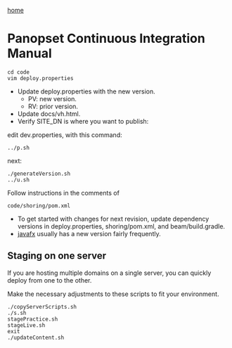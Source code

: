 [home](../README.md)

# Panopset Continuous Integration Manual


    cd code
    vim deploy.properties


* Update deploy.properties with the new version.
  * PV: new version.
  * RV: prior version.
* Update docs/vh.html.
* Verify SITE_DN is where you want to publish:

edit dev.properties, with this command:


    ../p.sh


next:


    ./generateVersion.sh
    ../u.sh


Follow instructions in the comments of


    code/shoring/pom.xml
    


* To get started with changes for next revision, update dependency versions in deploy.properties, shoring/pom.xml, and beam/build.gradle.
* [javafx](https://mvnrepository.com/artifact/org.openjfx/javafx-fxml) usually has a new version fairly frequently.

## Staging on one server

If you are hosting multiple domains on a single server, you can quickly deploy from one to the other.

Make the necessary adjustments to these scripts to fit your environment.


    ./copyServerScripts.sh
    ./s.sh
    stagePractice.sh
    stageLive.sh
    exit
    ./updateContent.sh



